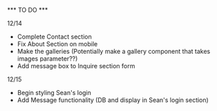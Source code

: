 *** TO DO ***

12/14

- Complete Contact section
- Fix About Section on mobile 
- Make the galleries (Potentially make a gallery component that takes images parameter??)
- Add message box to Inquire section form

12/15 

- Begin styling Sean's login
- Add Message functionality (DB and display in Sean's login section)